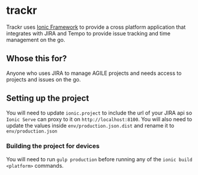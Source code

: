 # trackr
Trackr uses [Ionic Framework](http://ionicframework.com) to provide a cross platform application that integrates with JIRA and Tempo to provide issue tracking and time management on the go.

## Whose this for?
Anyone who uses JIRA to manage AGILE projects and needs access to projects and issues on the go.

## Setting up the project
You will need to update `ionic.project` to include the url of your JIRA api so `Ionic Serve` can proxy to it on `http://localhost:8100`. You will also need to update the values inside `env/production.json.dist` and rename it to `env/production.json`

### Building the project for devices
You will need to run `gulp production` before running any of the `ionic build <platform>` commands.
